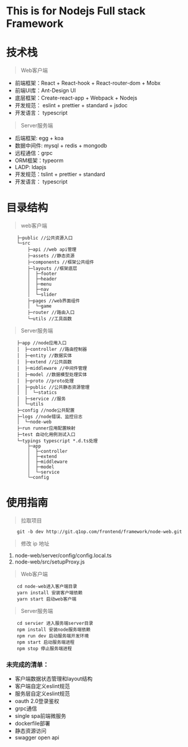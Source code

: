# This is for Nodejs  Full stack Framework

# 技术栈

> Web客户端
+ 前端框架：React + React-hook + React-router-dom + Mobx
+ 前端UI库：Ant-Design UI
+ 底层框架：Create-react-app + Webpack  + Nodejs
+ 开发规范： eslint + prettier + standard + jsdoc
+ 开发语言： typescript

> Server服务端
+ 后端框架: egg + koa
+ 数据中间件: mysql + redis + mongodb
+ 远程通信：grpc
+ ORM框架：typeorm
+ LADP: ldapjs
+ 开发规范：tslint + prettier + standard
+ 开发语言： typescript

# 目录结构
> web客户端
```
    ├─public //公共资源入口
    └─src
        ├─api //web api管理
        ├─assets //静态资源
        ├─components //框架公共组件
        ├─layouts //框架底层
        │  ├─footer
        │  ├─header
        │  ├─menu
        │  ├─nav
        │  └─slider
        ├─pages //web界面组件
        │  └─game
        ├─router //路由入口
        └─utils //工具函数
```

> Server服务端
```
    ├─app //node应用入口
    │  ├─controller //路由控制器
    │  ├─entity //数据实体
    │  ├─extend //公共函数
    │  ├─middleware //中间件管理
    │  ├─model //数据模型处理实体
    │  ├─proto //proto处理
    │  ├─public //公共静态资源管理
    │  │  └─statics
    │  ├─service //服务
    │  └─utils
    ├─config //node公共配置
    ├─logs //node错误、监控日志
    │  └─node-web
    ├─run runner应用配置映射
    ├─test 自动化用例测试入口
    └─typings typescript *.d.ts处理
        ├─app
        │  ├─controller
        │  ├─extend
        │  ├─middleware
        │  ├─model
        │  └─service
        └─config
```

# 使用指南

> 拉取项目
```
    git -b dev http://git.q1op.com/frontend/framework/node-web.git

```

> 修改 ip 地址

1. node-web/server/config/config.local.ts
1. node-web/src/setupProxy.js

> Web客户端
```
    cd node-web进入客户端目录
    yarn install 安装客户端依赖
    yarn start 启动web客户端

```

> Server服务端
```
    cd servier 进入服务端server目录
    npm install 安装node服务端依赖
    npm run dev 启动服务端开发环境
    npm start 启动服务端进程
    npm stop 停止服务端进程

```

### 未完成的清单：

* 客户端数据状态管理和layout结构
* 客户端自定义eslint规范
* 服务层自定义eslint规范
* oauth 2.0登录鉴权
* grpc通信
* single spa前端微服务
* dockerfile部署
* 静态资源访问
* swagger open api
